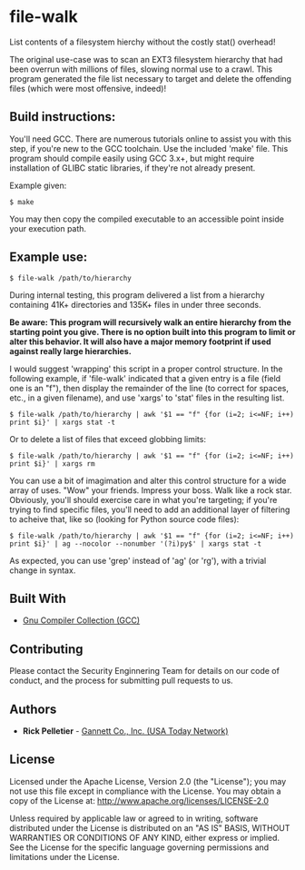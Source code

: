 # file-walk
List contents of a filesystem hierchy without the costly stat() overhead!

The original use-case was to scan an EXT3 filesystem hierarchy that had been overrun with millions of files, slowing normal use to a crawl. This program generated the file list necessary to target and delete the offending files (which were most offensive, indeed)!

## Build instructions:
You'll need GCC. There are numerous tutorials online to assist you with this step, if you're new to the GCC toolchain. Use the included 'make' file. This program should compile easily using GCC 3.x+, but might require installation of GLIBC static libraries, if they're not already present.

Example given:
```
$ make
```

You may then copy the compiled executable to an accessible point inside your execution path.

## Example use:
```
$ file-walk /path/to/hierarchy
```

During internal testing, this program delivered a list from a hierarchy containing 41K+ directories and 135K+ files in under three seconds.

**Be aware: This program will recursively walk an entire hierarchy from the starting point you give. There is no option built into this program to limit or alter this behavior. It will also have a major memory footprint if used against really large hierarchies.**

I would suggest 'wrapping' this script in a proper control structure. In the following example, if 'file-walk' indicated that a given entry is a file (field one is an "f"), then display the remainder of the line (to correct for spaces, etc., in a given filename), and use 'xargs' to 'stat' files in the resulting list.

```
$ file-walk /path/to/hierarchy | awk '$1 == "f" {for (i=2; i<=NF; i++) print $i}' | xargs stat -t
```

Or to delete a list of files that exceed globbing limits:

```
$ file-walk /path/to/hierarchy | awk '$1 == "f" {for (i=2; i<=NF; i++) print $i}' | xargs rm
```

You can use a bit of imagimation and alter this control structure for a wide array of uses. "Wow" your friends. Impress your boss. Walk like a rock star. Obviously, you'll should exercise care in what you're targeting; if you're trying to find specific files, you'll need to add an additional layer of filtering to acheive that, like so (looking for Python source code files):

```
$ file-walk /path/to/hierarchy | awk '$1 == "f" {for (i=2; i<=NF; i++) print $i}' | ag --nocolor --nonumber '(?i)py$' | xargs stat -t
```

As expected, you can use 'grep' instead of 'ag' (or 'rg'), with a trivial change in syntax.

## Built With
* [Gnu Compiler Collection (GCC)](https://gcc.gnu.org)

## Contributing
Please contact the Security Enginnering Team for details on our code of conduct, and the process for submitting pull requests to us.

## Authors
* **Rick Pelletier** - [Gannett Co., Inc. (USA Today Network)](https://www.usatoday.com/)

## License
Licensed under the Apache License, Version 2.0 (the "License"); you may not use this file except in compliance with the License.
You may obtain a copy of the License at: http://www.apache.org/licenses/LICENSE-2.0

Unless required by applicable law or agreed to in writing, software distributed under the License is distributed on an "AS IS" BASIS, WITHOUT WARRANTIES OR CONDITIONS OF ANY KIND, either express or implied. See the License for the specific language governing permissions and limitations under the License.
